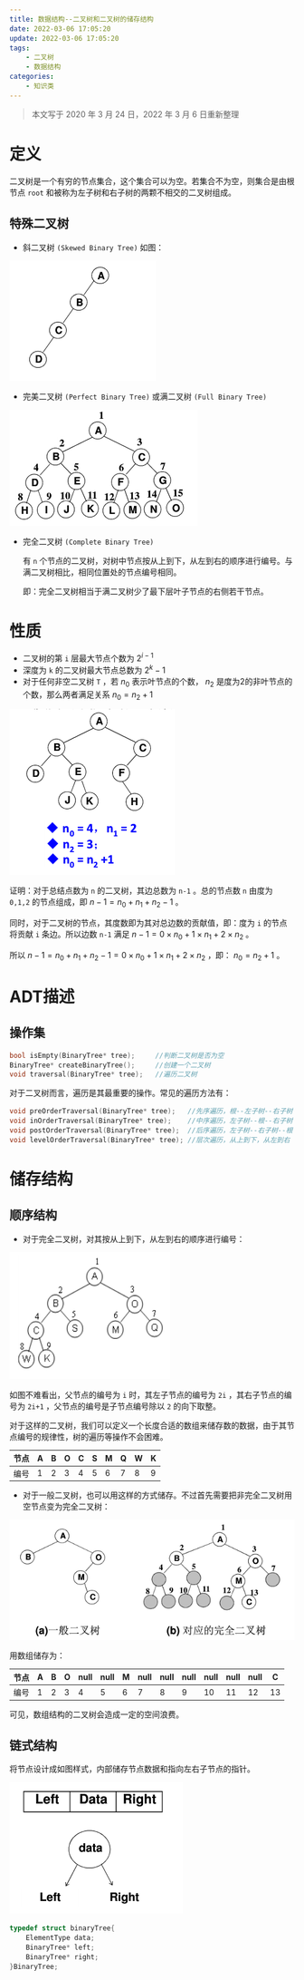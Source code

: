 ```yaml
---
title: 数据结构--二叉树和二叉树的储存结构
date: 2022-03-06 17:05:20
update: 2022-03-06 17:05:20
tags:
    - 二叉树
    - 数据结构
categories:
    - 知识类
---
```


> 本文写于 2020 年 3 月 24 日，2022 年 3 月 6 日重新整理

<!--more-->

# 定义

二叉树是一个有穷的节点集合，这个集合可以为空。若集合不为空，则集合是由根节点 `root` 和被称为左子树和右子树的两颗不相交的二叉树组成。

## 特殊二叉树

- 斜二叉树 `(Skewed Binary Tree)`
    如图：

![](数据结构-二叉树和二叉树的储存结构/1.png)

- 完美二叉树 `(Perfect Binary Tree)` 或满二叉树 `(Full Binary Tree)`

![](数据结构-二叉树和二叉树的储存结构/2.png)

- 完全二叉树 `(Complete Binary Tree)`

    有 `n` 个节点的二叉树，对树中节点按从上到下，从左到右的顺序进行编号。与满二叉树相比，相同位置处的节点编号相同。

    即：完全二叉树相当于满二叉树少了最下层叶子节点的右侧若干节点。

# 性质

- 二叉树的第 `i` 层最大节点个数为 $2^{i - 1}$
- 深度为 `k` 的二叉树最大节点总数为 $2^k - 1$
- 对于任何非空二叉树 `T` ，若 $n_0$ 表示叶节点的个数， $n_2$ 是度为2的非叶节点的个数，那么两者满足关系 $n_0 = n_2 + 1$

![](数据结构-二叉树和二叉树的储存结构/3.png)

证明：对于总结点数为 `n` 的二叉树，其边总数为 `n-1` 。总的节点数 `n` 由度为 `0,1,2` 的节点组成，即 $n - 1 = n_0 + n_1 + n_2 - 1$ 。

同时，对于二叉树的节点，其度数即为其对总边数的贡献值，即：度为 `i` 的节点将贡献 `i` 条边。所以边数 `n-1` 满足 $n - 1 = 0\times n_0 + 1\times n_1 + 2\times n_2$ 。

所以 $n-1 = n_0+n_1+n_2 - 1=0\times n_0+1\times n_1 + 2\times n_2$ ，即： $n_0 = n_2 + 1$ 。

# ADT描述

## 操作集

```c
bool isEmpty(BinaryTree* tree);     //判断二叉树是否为空
BinaryTree* createBinaryTree();     //创建一个二叉树
void traversal(BinaryTree* tree);   //遍历二叉树
```

对于二叉树而言，遍历是其最重要的操作。常见的遍历方法有：

```c
void preOrderTraversal(BinaryTree* tree);   //先序遍历，根--左子树--右子树
void inOrderTraversal(BinaryTree* tree);    //中序遍历，左子树--根--右子树
void postOrderTraversal(BinaryTree* tree);  //后序遍历，左子树--右子树--根
void levelOrderTraversal(BinaryTree* tree); //层次遍历，从上到下，从左到右
```

# 储存结构

## 顺序结构

- 对于完全二叉树，对其按从上到下，从左到右的顺序进行编号：

![](数据结构-二叉树和二叉树的储存结构/4.png)

如图不难看出，父节点的编号为 `i` 时，其左子节点的编号为 `2i` ，其右子节点的编号为 `2i+1` ，父节点的编号是子节点编号除以 `2` 的向下取整。

对于这样的二叉树，我们可以定义一个长度合适的数组来储存数的数据，由于其节点编号的规律性，树的遍历等操作不会困难。


| 节点 | A   | B   | O   | C   | S   | M   | Q   | W   | K   |
| ---- | --- | --- | --- | --- | --- | --- | --- | --- | --- |
| 编号 | 1   | 2   | 3   | 4   | 5   | 6   | 7   | 8   | 9   |

- 对于一般二叉树，也可以用这样的方式储存。不过首先需要把非完全二叉树用空节点变为完全二叉树：

![](数据结构-二叉树和二叉树的储存结构/5.png)

用数组储存为：

| 节点 | A   | B   | O   | null | null | M   | null | null | null | null | null | null | C   |
| ---- | --- | --- | --- | ---- | ---- | --- | ---- | ---- | ---- | ---- | ---- | ---- | --- |
|编号|	1|	2|	3|	4|	5|	6|	7|	8|	9|	10|	11|	12|	13|

可见，数组结构的二叉树会造成一定的空间浪费。

## 链式结构

将节点设计成如图样式，内部储存节点数据和指向左右子节点的指针。

![](数据结构-二叉树和二叉树的储存结构/6.png)

```C
typedef struct binaryTree{
    ElementType data;
    BinaryTree* left;
    BinaryTree* right;
}BinaryTree;
```